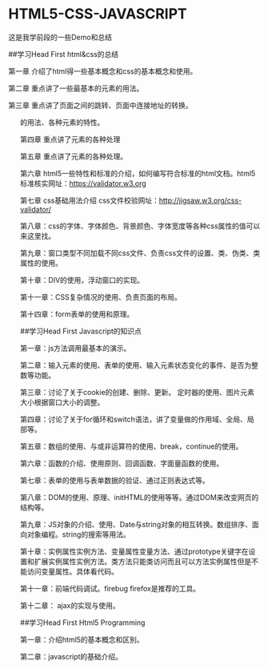 # HTML5-CSS-JAVASCRIPT
这是我学前段的一些Demo和总结

##学习Head First  html&css的总结

第一章 介绍了html得一些基本概念和css的基本概念和使用。

第二章 重点讲了一些最基本的元素的用法。

第三章 重点讲了页面之间的跳转、页面中连接地址的转换。<ul>的用法、各种元素的特性。

第四章  重点讲了</a>元素的各种处理

第五章 重点讲了<img>元素的各种处理。

第六章 html5一些特性和标准的介绍，如何编写符合标准的html文档。html5标准核实网址：https://validator.w3.org

第七章 css基础用法介绍  css文件校验网址：http://jigsaw.w3.org/css-validator/

第八章：css的字体、字体颜色、背景颜色、字体宽度等各种css属性的值可以来这里找。

第九章：窗口类型不同加载不同css文件、负责css文件的设置、类、伪类、类属性的使用。

第十章：DIV的使用，浮动窗口的实现。

第十一章：CSS复杂情况的使用、负责页面的布局。

第十四章：form表单的使用和原理。

##学习Head First Javascript的知识点

第一章：js方法调用最基本的演示。

第二章：输入元素的使用、表单的使用、输入元素状态变化的事件、是否为整数等功能。

第三章：讨论了关于cookie的创建、删除、更新。 定时器的使用、图片元素大小根据窗口大小的调整。

第四章：讨论了关于for循环和switch语法，讲了变量做的作用域、全局、局部等。

第五章：数组的使用、与或非运算符的使用、break，continue的使用。

第六章：函数的介绍、使用原则、回调函数、字面量函数的使用。

第七章：表单的使用与表单数据的验证、通过正则表达式等。

第八章：DOM的使用、原理、initHTML的使用等等。通过DOM来改变网页的结构等。

第九章：JS对象的介绍、使用、Date与string对象的相互转换。数组排序、面向对象编程。string的搜索等用法。

第十章：实例属性实例方法、变量属性变量方法、通过prototype关键字在设置和扩展实例属性实例方法。类方法只能类访问而且可以方法实例属性但是不能访问变量属性。具体看代码。

第十一章：前端代码调试。firebug  firefox是推荐的工具。

第十二章： ajax的实现与使用。


##学习Head First Html5 Programming

第一章：介绍html5的基本概念和区别。

第二章：javascript的基础介绍。
